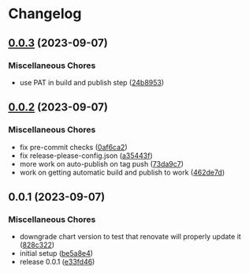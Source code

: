 # Changelog

## [0.0.3](https://github.com/defenseunicorns/narwhal-delivery-zarf-package-podinfo/compare/v0.0.2...v0.0.3) (2023-09-07)


### Miscellaneous Chores

* use PAT in build and publish step ([24b8953](https://github.com/defenseunicorns/narwhal-delivery-zarf-package-podinfo/commit/24b8953e3b51680c29d2735d938a3f1ec88381d5))

## [0.0.2](https://github.com/defenseunicorns/narwhal-delivery-zarf-package-podinfo/compare/v0.0.1...v0.0.2) (2023-09-07)


### Miscellaneous Chores

* fix pre-commit checks ([0af6ca2](https://github.com/defenseunicorns/narwhal-delivery-zarf-package-podinfo/commit/0af6ca28279da20d72d40a37306b66790725286c))
* fix release-please-config.json ([a35443f](https://github.com/defenseunicorns/narwhal-delivery-zarf-package-podinfo/commit/a35443f7d1e778e3ae9c7f1b3f73c3abf8f8b1a6))
* more work on auto-publish on tag push ([73da9c7](https://github.com/defenseunicorns/narwhal-delivery-zarf-package-podinfo/commit/73da9c72b98bdac9878e1600068d2732b6026090))
* work on getting automatic build and publish to work ([462de7d](https://github.com/defenseunicorns/narwhal-delivery-zarf-package-podinfo/commit/462de7ddf0dfd547887fa14e6c74fda9906bd81d))

## 0.0.1 (2023-09-07)


### Miscellaneous Chores

* downgrade chart version to test that renovate will properly update it ([828c322](https://github.com/defenseunicorns/narwhal-delivery-zarf-package-podinfo/commit/828c32202f25c6e5ccf6bf5de2ff17c04f2c404b))
* initial setup ([be5a8e4](https://github.com/defenseunicorns/narwhal-delivery-zarf-package-podinfo/commit/be5a8e4820d037d81fe85a84a0b6df31fb5426e3))
* release 0.0.1 ([e33fd46](https://github.com/defenseunicorns/narwhal-delivery-zarf-package-podinfo/commit/e33fd46869d8f765effd4e36df063686809e3fbf))

